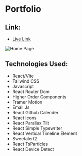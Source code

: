 # Portfolio

## Link: 
* [Live Link](https://ras1k-portfolio.vercel.app/)

![Home Page](https://github.com/ras1k/React-Portfolio/assets)

## Technologies Used:
* React/Vite
* Tailwind CSS
* Javascript
* React Router Dom
* Higher Order Components
* Framer Motion
* Email Js
* React Github Calender
* React Icons
* React Parallax Tilt
* React Simple Typewriter
* React Vertical Timeline Element
* Sweetalert2
* React TsParticles
* React Device Detect
  

